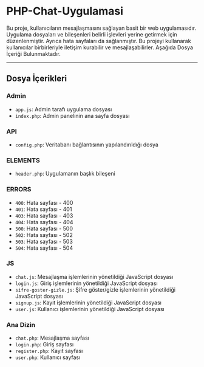 # PHP-Chat-Uygulamasi



Bu proje, kullanıcıların mesajlaşmasını sağlayan basit bir web uygulamasıdır. Uygulama dosyaları ve bileşenleri belirli işlevleri yerine getirmek için düzenlenmiştir. Ayrıca hata sayfaları da sağlanmıştır. Bu projeyi kullanarak kullanıcılar birbirleriyle iletişim kurabilir ve mesajlaşabilirler.
Aşağıda Dosya İçeriği Bulunmaktadır.

---

## Dosya İçerikleri

### Admin

- `app.js`: Admin tarafı uygulama dosyası
- `index.php`: Admin panelinin ana sayfa dosyası

### API

- `config.php`: Veritabanı bağlantısının yapılandırıldığı dosya

### ELEMENTS

- `header.php`: Uygulamanın başlık bileşeni

### ERRORS

- `400`: Hata sayfası - 400
- `401`: Hata sayfası - 401
- `403`: Hata sayfası - 403
- `404`: Hata sayfası - 404
- `500`: Hata sayfası - 500
- `502`: Hata sayfası - 502
- `503`: Hata sayfası - 503
- `504`: Hata sayfası - 504

### JS

- `chat.js`: Mesajlaşma işlemlerinin yönetildiği JavaScript dosyası
- `login.js`: Giriş işlemlerinin yönetildiği JavaScript dosyası
- `sifre-goster-gizle.js`: Şifre göster/gizle işlemlerinin yönetildiği JavaScript dosyası
- `signup.js`: Kayıt işlemlerinin yönetildiği JavaScript dosyası
- `user.js`: Kullanıcı işlemlerinin yönetildiği JavaScript dosyası

### Ana Dizin

- `chat.php`: Mesajlaşma sayfası
- `login.php`: Giriş sayfası
- `register.php`: Kayıt sayfası
- `user.php`: Kullanıcı sayfası

